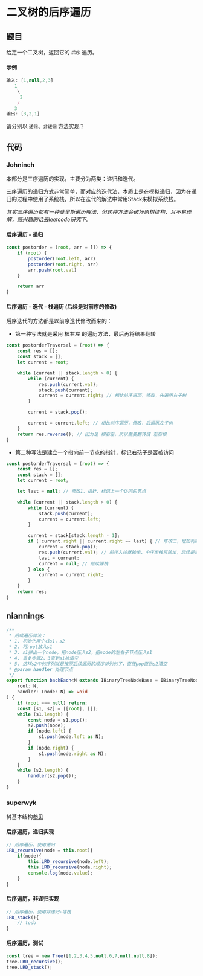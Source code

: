 # 二叉树的后序遍历

## 题目
给定一个二叉树，返回它的 `后序` 遍历。

#### 示例
```js
输入: [1,null,2,3]  
   1
    \
     2
    /
   3 
输出: [3,2,1]
```
请分别以 `递归`、`非递归` 方法实现？

## 代码

### Johninch

本部分是三序遍历的实现，主要分为两类：递归和迭代。

三序遍历的递归方式非常简单，而对应的迭代法，本质上是在模拟递归，因为在递归的过程中使用了系统栈，所以在迭代的解法中常用Stack来模拟系统栈。

*其实三序遍历都有一种莫里斯遍历解法，但这种方法会破坏原树结构，且不易理解，感兴趣的话去leetcode研究下。*

#### 后序遍历 - 递归
```js
const postorder = (root, arr = []) => {
    if (root) {
        postorder(root.left, arr)
        postorder(root.right, arr)
        arr.push(root.val)
    }

    return arr
}
```
#### 后序遍历 - 迭代 - 栈遍历 (后续是对前序的修改)
后序迭代的方法都是以前序迭代修改而来的：

- 第一种写法就是采用 根右左 的遍历方法，最后再将结果翻转
```js
const postorderTraversal = (root) => {
    const res = [];
    const stack = [];
    let current = root;

    while (current || stack.length > 0) {
        while (current) {
            res.push(current.val);
            stack.push(current);
            current = current.right; // 相比前序遍历，修改，先遍历右子树
        }

        current = stack.pop();

        current = current.left; // 相比前序遍历，修改，后遍历左子树
    }
    return res.reverse(); // 因为是 根右左，所以需要翻转成 左右根
}
```

- 第二种写法是建立一个指向前一节点的指针，标记右孩子是否被访问
```js
const postorderTraversal = (root) => {
    const res = [];
    const stack = [];
    let current = root;

    let last = null; // 修改1，指针，标记上一个访问的节点

    while (current || stack.length > 0) {
        while (current) {
            stack.push(current);
            current = current.left;
        }

        current = stack[stack.length - 1];
        if (!current.right || current.right == last) { // 修改二，增加判断是否该输出结点
            current = stack.pop();
            res.push(current.val); // 前序入栈就输出，中序出栈再输出，后续是对前序的修改
            last = current;
            current = null; // 继续弹栈
        } else {
            current = current.right;
        }
    }
    return res;
}
```

## niannings
```ts
/**
 * 后续遍历算法：
 * 1. 初始化两个栈s1，s2
 * 2. 将root放入s1
 * 3. s1弹出一个node，把node压入s2，把node的左右子节点压入s1
 * 4. 重复步骤2、3直到s1被清空
 * 5. 这样s2中的序列就是按照后续遍历的顺序排列的了，直接pop直到s2清空
 * @param handler 处理节点
 */
export function backEach<N extends IBinaryTreeNodeBase = IBinaryTreeNodeBase>(
    root: N,
    handler: (node: N) => void
) {
    if (root === null) return;
    const [s1, s2] = [[root], []];
    while (s1.length) {
        const node = s1.pop();
        s2.push(node);
        if (node.left) {
            s1.push(node.left as N);
        }
        if (node.right) {
            s1.push(node.right as N);
        }
    }
    while (s2.length) {
        handler(s2.pop());
    }
}
```

### superwyk
树基本结构[参见](/Roundtable/Algorithm/Tree-and-Binary-Tree/inorder-traversal.html#%E6%A0%91%E5%9F%BA%E6%9C%AC%E7%BB%93%E6%9E%84)
#### 后序遍历，递归实现
```js
// 后序遍历，使用递归
LRD_recursive(node = this.root){
    if(node){
        this.LRD_recursive(node.left);
        this.LRD_recursive(node.right);
        console.log(node.value);
    }
}
```

#### 后序遍历，非递归实现
```js
// 后序遍历，使用非递归-堆栈
LRD_stack(){
    // todo
}
```

#### 后序遍历，测试
```js
const tree = new Tree([1,2,3,4,5,null,6,7,null,null,8]);
tree.LRD_recursive();
tree.LRD_stack();
```

